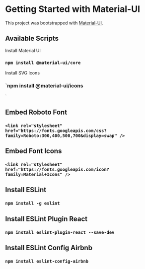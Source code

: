 # Getting Started with Material-UI

This project was bootstrapped with [Material-UI](https://material-ui.com/).

## Available Scripts

Install Material UI
### `npm install @material-ui/core`
Install SVG Icons
### `npm install @material-ui/icons
`
## Embed Roboto Font
### `<link rel="stylesheet" href="https://fonts.googleapis.com/css?family=Roboto:300,400,500,700&display=swap" />`
## Embed Font Icons
### `<link rel="stylesheet" href="https://fonts.googleapis.com/icon?family=Material+Icons" />`
## Install ESLint
### `npm install -g eslint`
## Install ESLint Plugin React
### `npm install eslint-plugin-react --save-dev`
## Install ESLint Config Airbnb
### `npm install eslint-config-airbnb`